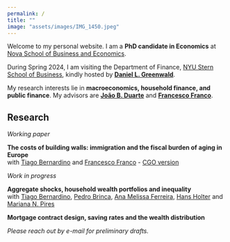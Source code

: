 ```yaml
---
permalink: /
title: ""
image: "assets/images/IMG_1450.jpeg"
---
```



Welcome to my personal website. I am a **PhD candidate in Economics** at [Nova School of Business and Economics](http://novasbe.pt). 

During Spring 2024, I am visiting the Department of Finance, [NYU Stern School of Business](https://www.stern.nyu.edu/experience-stern/about/departments-centers-initiatives/academic-departments/finance), kindly hosted by [**Daniel L. Greenwald**](https://www.dlgreenwald.com).

My research interests lie in **macroeconomics, household finance, and public finance**. My advisors are [**João B. Duarte**](https://jbduarte.com) and [**Francesco Franco**](https://www.novasbe.unl.pt/en/faculty-research/faculty/faculty-detail/id/55/francesco-franco).


## Research

_Working paper_

**The costs of building walls: immigration and the fiscal burden of aging in Europe** <br> with [Tiago Bernardino](https://www.su.se/english/profiles/tibe6711-1.511719) and [Francesco Franco](https://www.novasbe.unl.pt/en/faculty-research/faculty/faculty-detail/id/55/francesco-franco)
	- [CGO version](https://www.thecgo.org/wp-content/uploads/2024/02/CGO-2024-Immigration-WorkingPaper-Feb-CostsofBuildingWalls.pdf)

_Work in progress_

**Aggregate shocks, household wealth portfolios and inequality** <br> with [Tiago Bernardino](https://www.tiagobernardino.com), [Pedro Brinca](https://pedrobrinca.pt), [Ana Melissa Ferreira](https://www2.novasbe.unl.pt/en/programs/phds/phd-in-economics-finance/phd-students/current-phd-students/id/209/melissa-ferreira), [Hans Holter](https://sites.google.com/site/hansaholter/) and [Mariana N. Pires](http://www.mariananetopires.com)

**Mortgage contract design, saving rates and the wealth distribution**

_Please reach out by e-mail for preliminary drafts._


